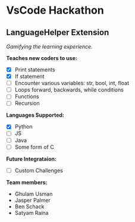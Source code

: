# VsCode Hackathon

## LanguageHelper Extension

_Gamifying the learning experience._

**Teaches new coders to use:**
 - [x] Print statements
 - [x] If statement
 - [ ] Encounter various variables: str, bool, int, float
 - [ ] Loops forward, backwards, while conditions
 - [ ] Functions
 - [ ] Recursion

**Languages Supported:**
 - [x] Python
 - [ ] JS
 - [ ] Java
 - [ ] Some form of C

**Future Integrataion:**
- [ ] Custom Challenges

**Team members:**
- Ghulam Usman
- Jasper Palmer
- Ben Schack
- Satyam Raina
